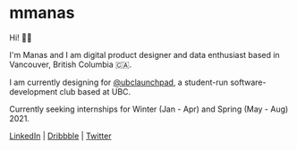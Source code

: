 # mmanas
Hi! 🤙🏽 

I'm Manas and I am digital product designer and data enthusiast based in Vancouver, British Columbia 🇨🇦.


I am currently designing for [@ubclaunchpad](https://ubclaunchpad.com), a student-run software-development club based at UBC.

Currently seeking internships for Winter (Jan - Apr) and Spring (May - Aug) 2021.


[LinkedIn](www.linkedin.com/in/mridul-manas) | [Dribbble](www.dribbble.com/xmanasy) | [Twitter](www.twitter.com/xmanasy)
